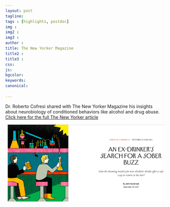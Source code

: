 ```yaml
---
layout: post
tagline: 
tags : [highlights, postdoc]
img : 
img2 : 
img3 : 
author : 
title: The New Yorker Magazine
title2 : 
title3 : 
css: 
js: 
bgcolor: 
keywords: 
canonical:

---
```



Dr. Roberto Cofresi shared with The New Yorker Magazine his insights about neurobiology of conditioned behaviors like alcohol and drug abuse. [Click here for the full The New Yorker article](https://www.newyorker.com/magazine/2021/09/27/an-ex-drinkers-search-for-a-sober-buzz)


![NewYorker](/assets/images/news/newyorker.png)
